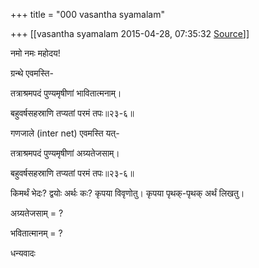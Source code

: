 +++
title = "000 vasantha syamalam"

+++
[[vasantha syamalam	2015-04-28, 07:35:32 [Source](https://groups.google.com/g/samskrita/c/aBwxYY3GOCY)]]



नमो नमः महोदय!

ग्रन्थे एवमस्ति-

तत्राश्रमपदं पुण्यमृषीणां भावितात्मनाम्।

बहुवर्षसहस्राणि तप्यतां परमं तपः॥२३-६॥

  

गणजाले (inter net) एवमस्ति यत्-

तत्राश्रमपदं पुण्यमृषीणां अग्र्यतेजसाम्।

बहुवर्षसहस्राणि तप्यतां परमं तपः॥२३-६॥

  

किमर्थं भेदः? द्वयोः अर्थः कः? कृपया विवृणोतु। कृपया पृथक्-पृथक् अर्थं लिखतु।

  

अग्र्यतेजसाम् = ?

भवितात्मानम् = ?

धन्यवादः

  

  

